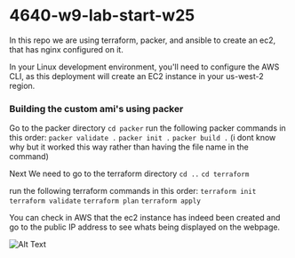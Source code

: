 # 4640-w9-lab-start-w25
In this repo we are using terraform, packer, and ansible to create an ec2, that has nginx configured on it.

In your Linux development environment, you'll need to configure the AWS CLI, as this deployment will create an EC2 instance in your us-west-2 region.


### Building the custom ami's using packer
Go to the packer directory
`cd packer`
run the following packer commands in this order:
`packer validate .`
`packer init .`
`packer build .`
(i dont know why but it worked this way rather than having the file name in the command)

Next
We need to go to the terraform directory
`cd ..`
`cd terraform`

run the following terraform commands in this order:
`terraform init`
`terraform validate`
`terraform plan`
`terraform apply`

You can check in AWS that the ec2 instance has indeed been created and go to the public IP address to see whats being displayed on the webpage.

![Alt Text]()
